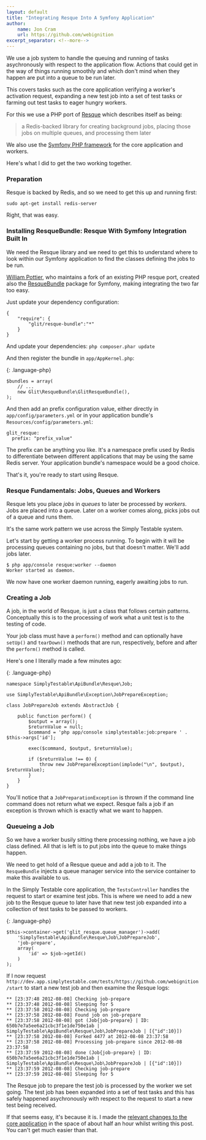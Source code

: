 ```yaml
---
layout: default
title: "Integrating Resque Into A Symfony Application"
author:
    name: Jon Cram
    url: https://github.com/webignition
excerpt_separator: <!--more-->
---
```


We use a job system to handle the queuing and running of tasks
asychronously with respect to the application flow. Actions that could
get in the way of things running smoothly and which don't mind when they
happen are put into a queue to be run later.

This covers tasks such as the core application verifying a worker's activation
request, expanding a new test job into a set of test tasks or farming out
test tasks to eager hungry workers.

<!--more-->

For this we use a PHP port of [Resque](https://github.com/defunkt/resque/) which describes itself as being:
    
> a Redis-backed library for creating background jobs, placing those jobs on
> multiple queues, and processing them later

We also use the [Symfony PHP framework](https://symfony.com/) for the core application and workers.

Here's what I did to get the two working together.

    
### Preparation
    
Resque is backed by Redis, and so we need to get this up and running first:

`sudo apt-get install redis-server`

Right, that was easy.
    
### Installing ResqueBundle: Resque With Symfony Integration Built In
    
We need the Resque library and we need to get this to understand where
to look within our Symfony application to find the classes defining the
jobs to be run.

[William Pottier](https://github.com/wpottier), who maintains a fork of an existing PHP resque port, created also the
[ResqueBundle](https://github.com/glit/ResqueBundle) package for Symfony, making integrating the two far too easy.
    
Just update your dependency configuration:

    {
        "require": {
            "glit/resque-bundle":"*"
        }
    }
    
And update your dependencies: `php composer.phar update`
    
And then register the bundle in `app/AppKernel.php`:
    
{: .language-php}
   
    $bundles = array(
        // ...
        new Glit\ResqueBundle\GlitResqueBundle(),
    );
    
And then add an prefix configuration value, either directly in
`app/config/parameters.yml` or in your application bundle's
`Resources/config/parameters.yml`:    

    glit_resque:
      prefix: "prefix_value"

The prefix can be anything you like. It's a namespace prefix used by Redis
to differentiate between different applications that may be using the same
Redis server. Your application bundle's namespace would be a good choice.

That's it, you're ready to start using Resque.
    
### Resque Fundamentals: Jobs, Queues and Workers    
    
Resque lets you place *jobs* in *queues* to later be processed
by *workers*. Jobs are placed into a queue. Later on a worker comes
along, picks jobs out of a queue and runs them.

It's the same work pattern we use across the Simply Testable system.

Let's start by getting a worker process running. To begin with it will be
processing queues containing no jobs, but that doesn't matter. We'll add
jobs later.

    $ php app/console resque:worker --daemon
    Worker started as daemon.


We now have one worker daemon running, eagerly awaiting jobs to run.
    
### Creating a Job
    
A job, in the world of Resque, is just a class that follows certain patterns.
Conceptually this is to the processing of work what a unit test is to the
testing of code.

Your job class must have a `perform()` method and can optionally
have `setUp()` and `tearDown()` methods that are run,
respectively, before and after the `perform()` method is called.

Here's one I literally made a few minutes ago:

{: .language-php}    

    namespace SimplyTestable\ApiBundle\Resque\Job;
    
    use SimplyTestable\ApiBundle\Exception\JobPrepareException;
    
    class JobPrepareJob extends AbstractJob {
    
        public function perform() {
            $output = array();
            $returnValue = null;
            $command = 'php app/console simplytestable:job:prepare ' . $this->args['id'];
    
            exec($command, $output, $returnValue);
    
            if ($returnValue !== 0) {
                throw new JobPrepareException(implode("\n", $output), $returnValue);
            }
        }
    }

You'll notice that a `JobPreparationException` is thrown if the
command line command does not return what we expect. Resque fails a job
if an exception is thrown which is exactly what we want to happen.
    
### Queueing a Job    
    
So we have a worker busily sitting there processing nothing, we have a job
class defined. All that is left is to put jobs into the queue to make
things happen.

We need to get hold of a Resque queue and add a job to it. The `ResqueBundle`
injects a queue manager service into the service container to make this
available to us.

In the Simply Testable core application, the `TestsController`
handles the request to start or examine test jobs. This is where we need to
add a new job to the Resque queue to later have that new test job
expanded into a collection of test tasks to be passed to workers.

{: .language-php}

    $this->container->get('glit_resque.queue_manager')->add(
        'SimplyTestable\ApiBundle\Resque\Job\JobPrepareJob',
        'job-prepare',
        array(
            'id' => $job->getId()
        )
    );

    
If I now request `http://dev.app.simplytestable.com/tests/https://github.com/webignition/start`
to start a new test job and then examine the Resque logs:

    ** [23:37:48 2012-08-08] Checking job-prepare
    ** [23:37:48 2012-08-08] Sleeping for 5
    ** [23:37:58 2012-08-08] Checking job-prepare
    ** [23:37:58 2012-08-08] Found job on job-prepare
    ** [23:37:58 2012-08-08] got (Job{job-prepare} | ID: 650b7e7a5ee6a21cbc3f1e1de750e1ab | SimplyTestable\ApiBundle\Resque\Job\JobPrepareJob | [{"id":10}])
    ** [23:37:58 2012-08-08] Forked 4477 at 2012-08-08 23:37:58
    ** [23:37:58 2012-08-08] Processing job-prepare since 2012-08-08 23:37:58
    ** [23:37:59 2012-08-08] done (Job{job-prepare} | ID: 650b7e7a5ee6a21cbc3f1e1de750e1ab | SimplyTestable\ApiBundle\Resque\Job\JobPrepareJob | [{"id":10}])
    ** [23:37:59 2012-08-08] Checking job-prepare
    ** [23:37:59 2012-08-08] Sleeping for 5
    
The Resque job to prepare the test job is processed by the worker we set
going. The test job has been expanded into a set of test tasks and this
has safely happened asychronously with respect to the request to start
a new test being received.

If that seems easy, it's because it is. I made the 
[relevant changes to the core application](https://github.com/webignition/app.simplytestable.com/compare/18ee0e8c4242...e16c582278ca)
in the space of about half an hour whilst writing this post. You can't get much easier than that.
